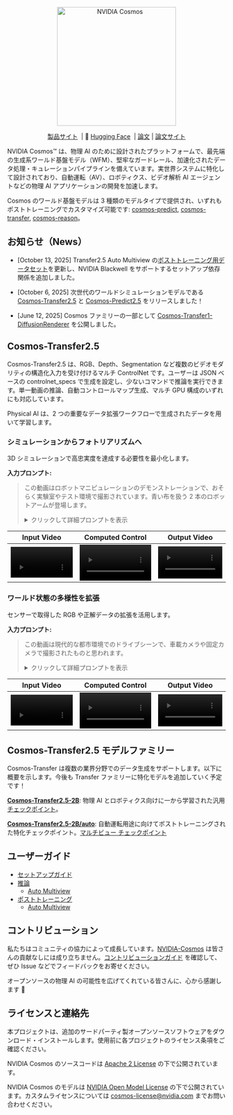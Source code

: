 <p align="center">
    <img src="https://github.com/user-attachments/assets/28f2d612-bbd6-44a3-8795-833d05e9f05f" width="274" alt="NVIDIA Cosmos"/>
</p>

<p align="center">
  <a href="https://www.nvidia.com/en-us/ai/cosmos/">製品サイト</a>&nbsp | 🤗 <a href="https://huggingface.co/nvidia/Cosmos-Transfer2.5-2B">Hugging Face</a>&nbsp | <a href="https://research.nvidia.com/publication/2025-09_world-simulation-video-foundation-models-physical-ai">論文</a> | <a href="https://research.nvidia.com/labs/dir/cosmos-transfer2.5/">論文サイト</a>
</p>

NVIDIA Cosmos™ は、物理 AI のために設計されたプラットフォームで、最先端の生成系ワールド基盤モデル（WFM）、堅牢なガードレール、加速化されたデータ処理・キュレーションパイプラインを備えています。実世界システムに特化して設計されており、自動運転（AV）、ロボティクス、ビデオ解析 AI エージェントなどの物理 AI アプリケーションの開発を加速します。

Cosmos のワールド基盤モデルは 3 種類のモデルタイプで提供され、いずれもポストトレーニングでカスタマイズ可能です: [cosmos-predict](https://github.com/nvidia-cosmos/cosmos-predict2.5), [cosmos-transfer](https://github.com/nvidia-cosmos/cosmos-transfer2.5), [cosmos-reason](https://github.com/nvidia-cosmos/cosmos-reason1)。

## お知らせ（News）

* [October 13, 2025] Transfer2.5 Auto Multiview の[ポストトレーニング用データセット](https://github.com/nvidia-cosmos/cosmos-transfer2.5/blob/main/docs/post-training_auto_multiview.md)を更新し、NVIDIA Blackwell をサポートするセットアップ依存関係を追加しました。
  
* [October 6, 2025] 次世代のワールドシミュレーションモデルである [Cosmos-Transfer2.5](https://github.com/nvidia-cosmos/cosmos-transfer2.5) と [Cosmos-Predict2.5](https://github.com/nvidia-cosmos/cosmos-predict2.5) をリリースしました！

* [June 12, 2025] Cosmos ファミリーの一部として [Cosmos-Transfer1-DiffusionRenderer](https://github.com/nv-tlabs/cosmos-transfer1-diffusion-renderer) を公開しました。

## Cosmos-Transfer2.5

Cosmos-Transfer2.5 は、RGB、Depth、Segmentation など複数のビデオモダリティの構造化入力を受け付けるマルチ ControlNet です。ユーザーは JSON ベースの controlnet_specs で生成を設定し、少ないコマンドで推論を実行できます。単一動画の推論、自動コントロールマップ生成、マルチ GPU 構成のいずれにも対応しています。

Physical AI は、2 つの重要なデータ拡張ワークフローで生成されたデータを用いて学習します。

### シミュレーションからフォトリアリズムへ

3D シミュレーションで高忠実度を達成する必要性を最小化します。

**入力プロンプト:**
> この動画はロボットマニピュレーションのデモンストレーションで、おそらく実験室やテスト環境で撮影されています。青い布を扱う 2 本のロボットアームが登場します。<details> <summary>クリックして詳細プロンプトを表示</summary>
> 背景にベージュのソファがある部屋で、ロボット作業の中立的な背景となっています。布は黄色いクッションの上に置かれ、ロボットアームは布の左右に配置されています。左のロボットアームは白で黒いグリッパ、右のアームは黒でより複雑な関節グリッパを備えています。序盤、布はクッションの上に広げられています。左のアームが布に近づき、位置決めのためにグリッパを開閉します。右のアームは当初静止しており、補助の準備をしています。進行につれ、左のアームが布をつかみ、クッションからわずかに持ち上げます。続いて右のアームが動き、反対側をつかめるようグリッパを調整します。2 本のアームは協調して布を持ち上げ保持します。布は精密に操作され、アームの巧緻性と制御が示されます。カメラは終始固定で、ロボットアームと布の相互作用に焦点を当て、作業における詳細な動きと協調を観察できます。</details>

| Input Video | Computed Control | Output Video |
| --- | --- | --- |
| <video src="https://github.com/user-attachments/assets/bffc031e-3933-4511-a659-136965931ab0" width="100%" alt="Input video" controls></video> | <video src="https://github.com/user-attachments/assets/8ed4c49c-af26-4318-b95a-32f9cf44d992" width="100%" alt="Control map video" controls></video> | <video src="https://github.com/user-attachments/assets/88f7e63b-efe1-46ff-8174-df2f01462c53" width="100%" alt="Output video" controls></video> |

### ワールド状態の多様性を拡張

センサーで取得した RGB や正解データの拡張を活用します。

**入力プロンプト:**
> この動画は現代的な都市環境でのドライブシーンで、車載カメラや固定カメラで撮影されたものと思われます。<details><summary>クリックして詳細プロンプトを表示</summary>
> ガラス張りの近代的な高層ビルが立ち並ぶ広い複数車線の道路が舞台です。前方には黒い車が一定の速度で走っており、その他の車はまばらです。カメラは固定され、車両の前進に伴い道路と周囲を一貫して映します。左側の歩道には木々が並び、都市景観に緑を添えています。歩道には歩行者も見られ、のんびり歩く人や建物の近くに立つ人がいます。建物は大きなガラス窓を持つものから、より伝統的なコンクリート外装のものまで様々です。商業的な看板やロゴも見られ、オフィスや店舗の存在を示しています。前方の道路には三角コーンが置かれており、道路工事や車線規制が行われていることを示唆し、車両に合流や車線変更を促しています。道路標示は明瞭で、白い矢印が進行方向を示しています。空は快晴で視界が良好です。動画全体を通して車両は一定速度を保ち、カメラは交差点へと近づく様子を捉えます。全体として、ピーク時以外の都市らしい落ち着いた雰囲気です。</details>

| Input Video | Computed Control | Output Video |
| --- | --- | --- |
| <video src="https://github.com/user-attachments/assets/4705c192-b8c6-4ba3-af7f-fd968c4a3eeb" width="100%" alt="Input video" controls></video> | <video src="https://github.com/user-attachments/assets/ba92fa5d-2972-463e-af2e-a637a810a463" width="100%" alt="Control map video" controls></video> | <video src="https://github.com/user-attachments/assets/0c5151d4-968b-42ad-a517-cdc0dde37ee5" width="100%" alt="Output video" controls></video> |

## Cosmos-Transfer2.5 モデルファミリー

Cosmos-Transfer は複数の業界分野でのデータ生成をサポートします。以下に概要を示します。今後も Transfer ファミリーに特化モデルを追加していく予定です！

[**Cosmos-Transfer2.5-2B**](docs/inference.md): 物理 AI とロボティクス向けに一から学習された汎用 [チェックポイント](https://huggingface.co/nvidia/Cosmos-Transfer2.5-2B)。

[**Cosmos-Transfer2.5-2B/auto**](docs/inference_auto_multiview.md): 自動運転用途に向けてポストトレーニングされた特化チェックポイント。[マルチビュー チェックポイント](https://huggingface.co/nvidia/Cosmos-Transfer2.5-2B/tree/main/auto)

## ユーザーガイド

* [セットアップガイド](docs/setup.md)
* [推論](docs/inference.md)
  * [Auto Multiview](docs/inference_auto_multiview.md)
* [ポストトレーニング](docs/post-training.md)
  * [Auto Multiview](docs/post-training_auto_multiview.md)

## コントリビューション

私たちはコミュニティの協力によって成長しています。[NVIDIA-Cosmos](https://github.com/nvidia-cosmos/) は皆さんの貢献なしには成り立ちません。[コントリビューションガイド](CONTRIBUTING.md) を確認して、ぜひ Issue などでフィードバックをお寄せください。

オープンソースの物理 AI の可能性を広げてくれている皆さんに、心から感謝します 🙏

## ライセンスと連絡先

本プロジェクトは、追加のサードパーティ製オープンソースソフトウェアをダウンロード・インストールします。使用前に各プロジェクトのライセンス条項をご確認ください。

NVIDIA Cosmos のソースコードは [Apache 2 License](https://www.apache.org/licenses/LICENSE-2.0) の下で公開されています。

NVIDIA Cosmos のモデルは [NVIDIA Open Model License](https://www.nvidia.com/en-us/agreements/enterprise-software/nvidia-open-model-license) の下で公開されています。カスタムライセンスについては [cosmos-license@nvidia.com](mailto:cosmos-license@nvidia.com) までお問い合わせください。
